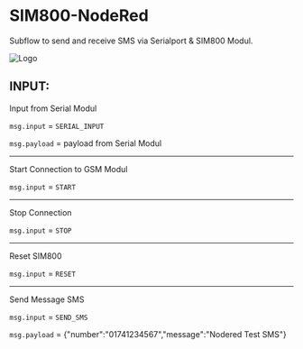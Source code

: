 # SIM800-NodeRed
Subflow to send and receive SMS via Serialport &amp; SIM800 Modul.

![Logo](https://simcom.ee/images/simcom_logo.png)


## INPUT:

Input from Serial Modul

`msg.input` = `SERIAL_INPUT`

`msg.payload` = payload from Serial Modul

---
Start Connection to GSM Modul

`msg.input` = `START`

---
Stop Connection

`msg.input` = `STOP`

---
Reset SIM800

`msg.input` = `RESET`

---
Send Message SMS

`msg.input` = `SEND_SMS`

`msg.payload` = {"number":"01741234567","message":"Nodered Test SMS"}
